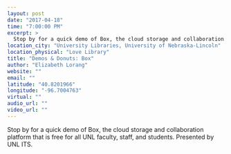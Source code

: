 ```yaml
---
layout: post
date: "2017-04-18"
time: "7:00:00 PM"
excerpt: >
  Stop by for a quick demo of Box, the cloud storage and collaboration platform that is free for all UNL faculty, staff, and students. ...
location_city: "University Libraries, University of Nebraska-Lincoln"
location_physical: "Love Library"
title: "Demos & Donuts: Box"
author: "Elizabeth Lorang"
website: ""
email: ""
latitude: "40.8201966"
longitude: "-96.7004763"
virtual: ""
audio_url: ""
video_url: ""
---
```


Stop by for a quick demo of Box, the cloud storage and collaboration platform that is free for all UNL faculty, staff, and students. Presented by UNL ITS.
